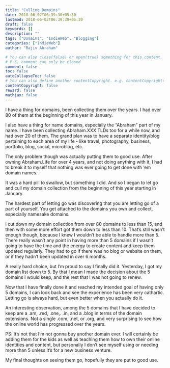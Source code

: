 ```yaml
---
title: "Culling Domains"
date: 2018-06-02T06:39:30+05:30
lastmod: 2018-06-02T06:39:30+05:30
draft: false
keywords: []
description: ""
tags: ["Domains", "IndieWeb", "Blogging"]
categories: ["IndieWeb"]
author: "Rajiv Abraham"

# You can also close(false) or open(true) something for this content.
# P.S. comment can only be closed
comment: false
toc: false
autoCollapseToc: false
# You can also define another contentCopyright. e.g. contentCopyright: "This is another copyright."
contentCopyright: false
reward: false
mathjax: false
---
```


I have a thing for domains, been collecting them over the years. I had over 80 of them at the beginning of this year in January.

I also have a thing for name domains, especially the “Abraham” part of my name. I have been collecting Abraham.XXX TLDs too for a while now, and had over 20 of them. The grand plan was to have a separate identity/blog pertaining to each area of my life - like travel, photography, business, portfolio, blog, social, microblog, etc.

The only problem though was actually putting them to good use. After owning Abraham.Life for over 4 years, and not doing anything with it, I had to break it to myself that nothing was ever going to get done with ‘em domain names.

It was a hard pill to swallow, but something I did. And so I began to let go and cull my domain collection from the beginning of this year starting in January.

The hardest part of letting go was discovering that you are letting go of a part of yourself. You get attached to the domains you own and collect, especially namesake domains.

I cut down my domain collection from over 80 domains to less than 15, and then with some more effort got them down to less than 10. That’s still wasn’t enough though, because I knew I wouldn’t be able to handle more than 5. There really wasn’t any point in having more than 5 domains if I wasn’t going to have the time and the energy to create content and keep them updated regularly. They had to go if there was no blog or website on them, or if they hadn’t been updated in over 6 months.

A really hard choice, but I’m proud to say I finally did it. Yesterday, I got my domain list down to 5. By that I mean I made the decision about the 5 domains I would keep, and the rest that I was not going to renew.

Now that I have finally done it and reached my intended goal of having only 5 domains, I can look back and see the experience has been very cathartic. Letting go is always hard, but even better when you actually do it.

An interesting observation, among the 5 domains that I have decided to keep are a .am, .red, .one,. .in, and a .blog in terms of the domain extensions. Not a single .com, .net, or .org, and very surprising to see how the online world has progressed over the years.

PS: It’s not that I’m not gonna buy another domain ever. I will certainly be adding them for the kids as well as teaching them how to own their online identities and content, but personally I don’t see myself using or needing more than 5 unless it’s for a new business venture.

My final thoughts on seeing them go, hopefully they are put to good use.